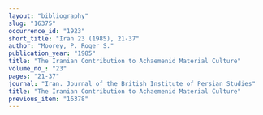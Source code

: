 ```yaml
---
layout: "bibliography"
slug: "16375"
occurrence_id: "1923"
short_title: "Iran 23 (1985), 21-37"
author: "Moorey, P. Roger S."
publication_year: "1985"
title: "The Iranian Contribution to Achaemenid Material Culture"
volume_no_: "23"
pages: "21-37"
journal: "Iran. Journal of the British Institute of Persian Studies"
title: "The Iranian Contribution to Achaemenid Material Culture"
previous_item: "16378"
---
```

